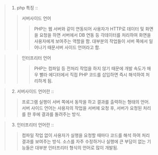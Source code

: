 >1. php 특징 ::
>>서버사이드 언어
>>>PHP는 웹 서버와 같이 연동되어 사용자가 HTTP로 데이터 및 화면을 요청을 하면 서버에서 DB 연동 등 각데이터를 처리하여 화면을 사용자에게 보여주는 역할을 함. 대부분의 작업들이 서버 쪽에서 일어나기 때문서버 사이드 언어라고 함.

>>인터프리터 언어
>>>PHP는 컴파일 등 전처리 작업을 하지 않기 때문에 개발 속도가 매우 빨라 에디터에서 직접 PHP 코드를 삽입하면 즉시 해석하여 처리하게 됨.


>2. 서버사이드 언어란 ::
>>프로그램 실행이 서버 쪽에서 동작을 하고 결과를 출력하는 형태의 언어. 서버 사이드 언어는 사용자의 작업을 서버에 요청 후, 서버가 요청된 처리를 한 후에 결과를 돌려주는 방식.


>3. 인터프리터 언어란 ::
>>컴파일 작업 없이 사용자가 실행을 요청할 때마다 코드를 해석 하여 처리 결과를 보여주는 방식. 소스를 자주 수정하거나 실행에 큰 부담이 없는 기능들은 대부분 인터프리터 형식의 언어로 많이 개발됨.